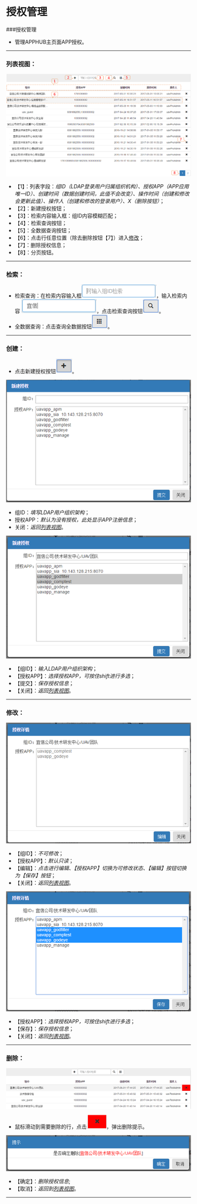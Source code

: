 # 授权管理

###授权管理

* 管理APPHUB主页面APP授权。

---

### 列表视图：

![](assets/55_01.png)


* 【1】：列表字段：*组ID（LDAP登录用户归属组织机构）、授权APP（APP应用唯一ID）、创建时间（数据创建时间，此值不会改变）、操作时间（创建和修改会更新此值）、操作人（创建和修改的登录用户）、X（删除按钮）*；
* 【2】：新建授权按钮；
* 【3】：检索内容输入框：组ID内容模糊匹配；
* 【4】：检索查询按钮；
* 【5】：全数据查询按钮；
* 【6】：点击行任意位置（除去删除按钮【7】）进入[修改](#修改)；
* 【7】：删除授权信息；
* 【8】：分页按钮。


---

### 检索：

* 检索查询：在检索内容输入框![](assets/55_02.png)，输入检索内容
  ![](assets/55_03.png)，点击检索查询按钮![](assets/49_04.png)。
* 全数据查询：点击查询全数据按钮![](assets/43_05.png)。

---

### 创建：

* 点击新建授权按钮![](assets/49_05.png)。

![](assets/55_05.png)

* 组ID：*填写LDAP用户组织架构*；
* 授权APP：*默认为没有授权，此处显示APP注册信息*；
* 关闭：*返回[列表视图](#列表视图)*。

![](assets/55_06.png)

* 【组ID】：*输入LDAP用户组织架构*；
* 【授权APP】：*选择授权APP，可按住shift进行多选*；
* 【提交】：*保存授权信息*；
* 【关闭】：*返回[列表视图](#列表视图)*。

---

### 修改：

![](assets/55_07.png)


* 【组ID】：*不可修改*；
* 【授权APP】：*默认只读*；
* 【编辑】：*点击进行编辑、【授权APP】切换为可修改状态、【编辑】按钮切换为【保存】按钮*；
* 【关闭】：*返回[列表视图](#列表视图)*。

![](assets/55_08.png)


* 【授权APP】：*选择授权APP，可按住shift进行多选*；
* 【保存】：*保存授权信息*；
* 【关闭】：*返回[列表视图](#列表视图)*。


---

### 删除：

![](assets/55_09_01.png)

* 鼠标滑动到需要删除的行，点击![](assets/49_10.png)，弹出删除提示。

![](assets/55_09.png)

* 【确定】：*删除授权信息*;
* 【取消】：*返回到[列表视图](#列表视图)*。


---
